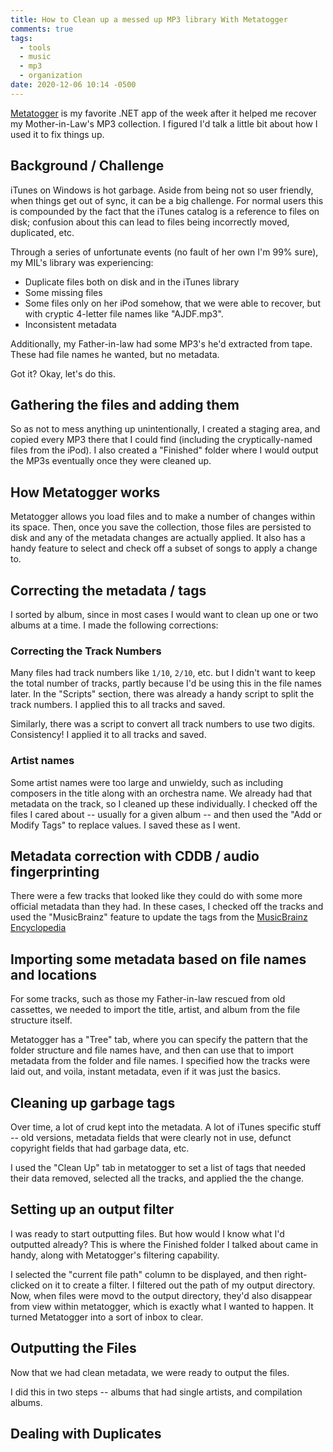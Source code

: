 ```yaml
---
title: How to Clean up a messed up MP3 library With Metatogger
comments: true
tags:
  - tools
  - music
  - mp3
  - organization
date: 2020-12-06 10:14 -0500
---
```

[Metatogger](http://www.luminescence-software.org/en/metatogger) is my favorite .NET app of the week after it helped me recover my Mother-in-Law's MP3 collection. I figured I'd talk a little bit about how I used it to fix things up.

## Background / Challenge

iTunes on Windows is hot garbage. Aside from being not so user friendly, when things get out of sync, it can be a big challenge. For normal users this is compounded by the fact that the iTunes catalog is a reference to files on disk; confusion about this can lead to files being incorrectly moved, duplicated, etc.

Through a series of unfortunate events (no fault of her own I'm 99% sure), my MIL's library was experiencing:

* Duplicate files both on disk and in the iTunes library
* Some missing files
* Some files only on her iPod somehow, that we were able to recover, but with cryptic 4-letter file names like "AJDF.mp3".
* Inconsistent metadata

Additionally, my Father-in-law had some MP3's he'd extracted from tape. These had file names he wanted, but no metadata.

Got it? Okay, let's do this.

## Gathering the files and adding them

So as not to mess anything up unintentionally, I created a staging area, and copied every MP3 there that I could find (including the cryptically-named files from the iPod). I also created a "Finished" folder where I would output the MP3s eventually once they were cleaned up.

## How Metatogger works

Metatogger allows you load files and to make a number of changes within its space. Then, once you save the collection, those files are persisted to disk and any of the metadata changes are actually applied. It also has a handy feature to select and check off a subset of songs to apply a change to.

## Correcting the metadata / tags

I sorted by album, since in most cases I would want to clean up one or two albums at a time. I made the following corrections:

### Correcting the Track Numbers

Many files had track numbers like `1/10`, `2/10`, etc. but I didn't want to keep the total number of tracks, partly because I'd be using this in the file names later. In the "Scripts" section, there was already a handy script to split the track numbers. I applied this to all tracks and saved.

Similarly, there was a script to convert all track numbers to use two digits. Consistency! I applied it to all tracks and saved.

### Artist names

Some artist names were too large and unwieldy, such as including composers in the title along with an orchestra name. We already had that metadata on the track, so I cleaned up these individually. I checked off the files I cared about -- usually for a given album -- and then used the "Add or Modify Tags" to replace values. I saved these as I went.

## Metadata correction with CDDB / audio fingerprinting

There were a few tracks that looked like they could do with some more official metadata than they had. In these cases, I checked off the tracks and used the "MusicBrainz" feature to update the tags from the [MusicBrainz Encyclopedia](https://musicbrainz.org/)

## Importing some metadata based on file names and locations

For some tracks, such as those my Father-in-law rescued from old cassettes, we needed to import the title, artist, and album from the file structure itself. 

Metatogger has a "Tree" tab, where you can specify the pattern that the folder structure and file names have, and then can use that to import metadata from the folder and file names. I specified how the tracks were laid out, and voila, instant metadata, even if it was just the basics.

## Cleaning up garbage tags

Over time, a lot of crud kept into the metadata. A lot of iTunes specific stuff -- old versions, metadata fields that were clearly not in use, defunct copyright fields that had garbage data, etc.

I used the "Clean Up" tab in metatogger to set a list of tags that needed their data removed, selected all the tracks, and applied the the change.

## Setting up an output filter

I was ready to start outputting files. But how would I know what I'd outputted already? This is where the Finished folder I talked about came in handy, along with Metatogger's filtering capability.

I selected the "current file path" column to be displayed, and then right-clicked on it to create a filter. I filtered out the path of my output directory. Now, when files were movd to the output directory, they'd also disappear from view within metatogger, which is exactly what I wanted to happen. It turned Metatogger into a sort of inbox to clear.

## Outputting the Files

Now that we had clean metadata, we were ready to output the files.

I did this in two steps -- albums that had single artists, and compilation albums. 
## Dealing with Duplicates